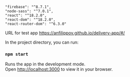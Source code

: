 
    "firebase": "^8.7.1",
    "node-sass": "^7.0.1",
    "react": "^18.2.0",
    "react-dom": "^18.2.0",
    "react-router-dom": "^6.3.0"

URL for test app https://anfilippov.github.io/delivery-app/#/

In the project directory, you can run:

### `npm start`

Runs the app in the development mode.\
Open [http://localhost:3000](http://localhost:3000) to view it in your browser.

